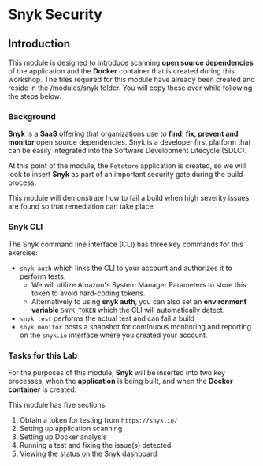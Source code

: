 # Snyk Security

## Introduction

This module is designed to introduce scanning **open source dependencies** of the application and the **Docker** container that is created during this workshop. The files required for this module have already been created and reside in the /modules/snyk folder. You will copy these over while following the steps below.

### Background

**Snyk** is a **SaaS** offering that organizations use to **find, fix, prevent and monitor** open source dependencies. Snyk is a developer first platform that can be easily integrated into the Software Development Lifecycle \(SDLC\).

At this point of the module, the `Petstore` application is created, so we will look to insert **Snyk** as part of an important security gate during the build process.

This module will demonstrate how to fail a build when high severity issues are found so that remediation can take place.

### Snyk CLI

The Snyk command line interface \(CLI\) has three key commands for this exercise:

* `snyk auth` which links the CLI to your account and authorizes it to perform tests.
  * We will utilize Amazon's System Manager Parameters to store this token to avoid hard-coding tokens.
  * Alternatively to using **snyk auth**, you can also set an **environment variable**  `SNYK_TOKEN` which the CLI will automatically detect.
* `snyk test` performs the actual test and can fail a build
* `snyk monitor` posts a snapshot for continuous monitoring and reporting on the `snyk.io` interface where you created your account.

### Tasks for this Lab

For the purposes of this module, **Snyk** will be inserted into two key processes, when the **application** is being built, and when the **Docker container** is created.

This module has five sections:

1. Obtain a token for testing from `https://snyk.io/` 
2. Setting up application scanning
3. Setting up Docker analysis
4. Running a test and fixing the issue\(s\) detected 
5. Viewing the status on the Snyk dashboard

